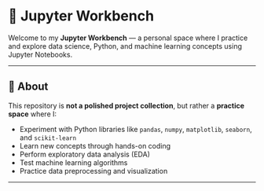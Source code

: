 # 🧪 Jupyter Workbench

Welcome to my **Jupyter Workbench** — a personal space where I practice and explore data science, Python, and machine learning concepts using Jupyter Notebooks.

---

## 📘 About

This repository is **not a polished project collection**, but rather a **practice space** where I:

- Experiment with Python libraries like `pandas`, `numpy`, `matplotlib`, `seaborn`, and `scikit-learn`
- Learn new concepts through hands-on coding
- Perform exploratory data analysis (EDA)
- Test machine learning algorithms
- Practice data preprocessing and visualization

---
